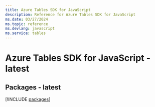 ```yaml
---
title: Azure Tables SDK for JavaScript
description: Reference for Azure Tables SDK for JavaScript
ms.date: 03/27/2024
ms.topic: reference
ms.devlang: javascript
ms.service: tables
---
```

# Azure Tables SDK for JavaScript - latest
## Packages - latest
[!INCLUDE [packages](tables-index.md)]